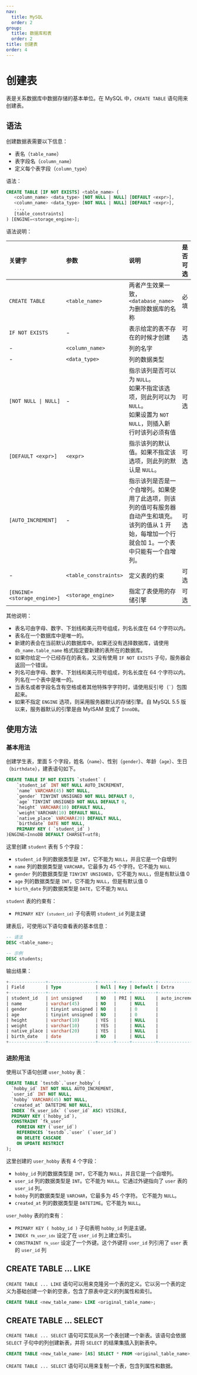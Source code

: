 ```yaml
---
nav:
  title: MySQL
  order: 2
group:
  title: 数据库和表
  order: 2
title: 创建表
order: 4
---
```


# 创建表

表是关系数据库中数据存储的基本单位。在 MySQL 中，`CREATE TABLE` 语句用来创建表。

## 语法

创建数据表需要以下信息：

- 表名（`table_name`）
- 表字段名（`column_name`）
- 定义每个表字段（`column_type`）

语法：

```sql
CREATE TABLE [IF NOT EXISTS] <table_name> (
   <column_name> <data_type> [NOT NULL | NULL] [DEFAULT <expr>],
   <column_name> <data_type> [NOT NULL | NULL] [DEFAULT <expr>],
   ...,
   [table_constraints]
) [ENGINE=<storage_engine>];
```

语法说明：

| 关键字                      | 参数                  | 说明                                                                                                                                                | 是否可选 |
| :-------------------------- | :-------------------- | :-------------------------------------------------------------------------------------------------------------------------------------------------- | :------- |
| `CREATE TABLE`              | `<table_name>`        | 两者产生效果一致，`<database_name>` 为删除数据库的名称                                                                                              | 必填     |
| `IF NOT EXISTS`             | -                     | 表示给定的表不存在的时候才创建                                                                                                                      | 可选     |
| -                           | `<column_name>`       | 列的名字                                                                                                                                            |          |
| -                           | `<data_type>`         | 列的数据类型                                                                                                                                        |          |
| `[NOT NULL \| NULL]`        | -                     | 指示该列是否可以为 `NULL`。<br/>如果不指定该选项，则此列可以为 `NULL`。<br/>如果设置为 `NOT NULL`，则插入新行时该列必须有值                         | 可选     |
| `[DEFAULT <expr>]`          | `<expr>`              | 指示该列的默认值。如果不指定该选项，则此列的默认是 `NULL`。                                                                                         | 可选     |
| `[AUTO_INCREMENT]`          | -                     | 指示该列是否是一个自增列。如果使用了此选项，则该列的值可有服务器自动产生和填充。该列的值从 1 开始，每增加一个行就会加 1。一个表中只能有一个自增列。 | 可选     |
| -                           | `<table_constraints>` | 定义表的约束                                                                                                                                        | 可选     |
| `[ENGINE=<storage_engine>]` | `<storage_engine>`    | 指定了表使用的存储引擎                                                                                                                              | 可选     |

其他说明：

- 表名可由字母、数字、下划线和美元符号组成，列名长度在 64 个字符以内。
- 表名在一个数据库中是唯一的。
- 新建的表会在当前默认的数据库中。如果还没有选择数据库，请使用 `db_name.table_name` 格式指定要新建的表所在的数据库。
- 如果你给定一个已经存在的表名，又没有使用 `IF NOT EXISTS` 子句，服务器会返回一个错误。
- 列名可由字母、数字、下划线和美元符号组成，列名长度在 64 个字符以内。列名在一个表中是唯一的。
- 当表名或者字段名含有空格或者其他特殊字字符时，请使用反引号（<code>`</code>）包围起来。
- 如果不指定 `ENGINE` 选项，则采用服务器默认的存储引擎。自 MySQL 5.5 版以来，服务器默认的引擎是由 MyISAM 变成了 `InnoDB`。

## 使用方法

### 基本用法

创建学生表，里面 5 个字段，姓名（`name`）、性别（`gender`）、年龄（`age`）、生日（`birthdate`），建表语句如下。

```sql
CREATE TABLE IF NOT EXISTS `student` (
    `student_id` INT NOT NULL AUTO_INCREMENT,
    `name` VARCHAR(45) NOT NULL,
    `gender` TINYINT UNSIGNED NOT NULL DEFAULT 0,
    `age` TINYINT UNSIGNED NOT NULL DEFAULT 0,
    `height` VARCHAR(10) DEFAULT NULL,
    `weight`VARCHAR(10) DEFAULT NULL,
    `native_place` VARCHAR(20) DEFAULT NULL,
    `birthdate` DATE NOT NULL,
    PRIMARY KEY ( `student_id` )
)ENGINE=InnoDB DEFAULT CHARSET=utf8;
```

这里创建 `student` 表有 5 个字段：

- `student_id` 列的数据类型是 `INT`，它不能为 `NULL`，并且它是一个自增列
- `name` 列的数据类型是 `VARCHAR`，它最多为 45 个字符。它不能为 `NULL`
- `gender` 列的数据类型是 `TINYINT UNSIGNED`，它不能为 `NULL`，但是有默认值 0
- `age` 列的数据类型是 `INT`，它不能为 `NULL`，但是有默认值 0
- `birth_date` 列的数据类型是 `DATE`，它不能为 `NULL`

`student` 表的约束有：

- <code>PRIMARY KEY (`student_id`)</code> 子句表明 `student_id` 列是主键

建表后，可使用以下语句查看表的基本信息：

```sql
-- 语法
DESC <table_name>;

-- 示例
DESC students;
```

输出结果：

```sql
+--------------+------------------+------+-----+---------+----------------+
| Field        | Type             | Null | Key | Default | Extra          |
+--------------+------------------+------+-----+---------+----------------+
| student_id   | int unsigned     | NO   | PRI | NULL    | auto_increment |
| name         | varchar(45)      | NO   |     | NULL    |                |
| gender       | tinyint unsigned | NO   |     | 0       |                |
| age          | tinyint unsigned | NO   |     | 0       |                |
| height       | varchar(10)      | YES  |     | NULL    |                |
| weight       | varchar(10)      | YES  |     | NULL    |                |
| native_place | varchar(20)      | YES  |     | NULL    |                |
| birth_date   | date             | NO   |     | NULL    |                |
+--------------+------------------+------+-----+---------+----------------+
```

### 进阶用法

使用以下语句创建 `user_hobby` 表：

```sql
CREATE TABLE `testdb`.`user_hobby` (
  `hobby_id` INT NOT NULL AUTO_INCREMENT,
  `user_id` INT NOT NULL,
  `hobby` VARCHAR(45) NOT NULL,
  `created_at` DATETIME NOT NULL,
  INDEX `fk_user_idx` (`user_id` ASC) VISIBLE,
  PRIMARY KEY (`hobby_id`),
  CONSTRAINT `fk_user`
    FOREIGN KEY (`user_id`)
    REFERENCES `testdb`.`user` (`user_id`)
    ON DELETE CASCADE
    ON UPDATE RESTRICT
);
```

这里创建的 `user_hobby` 表有 4 个字段：

- `hobby_id` 列的数据类型是 `INT`，它不能为 `NULL`，并且它是一个自增列。
- `user_id` 列的数据类型是 `INT`。它不能为 `NULL`。它通过外键指向了 `user` 表的 `user_id` 列。
- `hobby` 列的数据类型是 `VARCHAR`，它最多为 45 个字符。 它不能为 `NULL`。
- `created_at` 列的数据类型是 `DATETIME`。它不能为 `NULL`。

`user_hobby` 表的约束有：

- `PRIMARY KEY ( hobby_id )` 子句表明 `hobby_id` 列是主键。
- <code>INDEX `fk_user_idx`</code> 设定了在 `user_id` 列上建立索引。
- <code>CONSTRAINT `fk_user`</code> 设定了一个外键。这个外键将 `user_id` 列引用了 `user` 表的 `user_id` 列

## CREATE TABLE ... LIKE

`CREATE TABLE ... LIKE` 语句可以用来克隆另一个表的定义。它以另一个表的定义为基础创建一个新的空表，包含了原表中定义的列属性和索引。

```sql
CREATE TABLE <new_table_name> LIKE <original_table_name>;
```

## CREATE TABLE ... SELECT

`CREATE TABLE ... SELECT` 语句可实现从另一个表创建一个新表。该语句会依据 `SELECT` 子句中的列创建新表，并将 `SELECT` 的结果集插入到新表中。

```sql
CREATE TABLE <new_table_name> [AS] SELECT * FROM <original_table_name>;
```

`CREATE TABLE ... SELECT` 语句可以用来复制一个表，包含列属性和数据。
